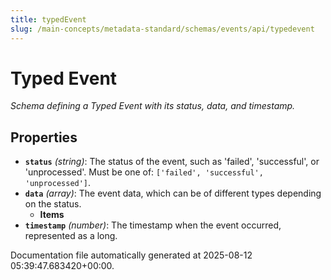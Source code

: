 ```yaml
---
title: typedEvent
slug: /main-concepts/metadata-standard/schemas/events/api/typedevent
---
```


# Typed Event

*Schema defining a Typed Event with its status, data, and timestamp.*

## Properties

- **`status`** *(string)*: The status of the event, such as 'failed', 'successful', or 'unprocessed'. Must be one of: `['failed', 'successful', 'unprocessed']`.
- **`data`** *(array)*: The event data, which can be of different types depending on the status.
  - **Items**
- **`timestamp`** *(number)*: The timestamp when the event occurred, represented as a long.


Documentation file automatically generated at 2025-08-12 05:39:47.683420+00:00.
